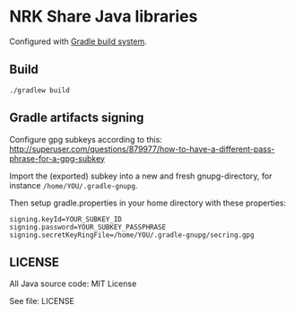 # NRK Share Java libraries

Configured with [Gradle build system](http://gradle.org/).

## Build

	./gradlew build


## Gradle artifacts signing

Configure gpg subkeys according to this:
<http://superuser.com/questions/879977/how-to-have-a-different-pass-phrase-for-a-gpg-subkey>

Import the (exported) subkey into a new and fresh gnupg-directory, for instance `/home/YOU/.gradle-gnupg`.

Then setup gradle.properties in your home directory with these properties:

	signing.keyId=YOUR_SUBKEY_ID
	signing.password=YOUR_SUBKEY_PASSPHRASE
	signing.secretKeyRingFile=/home/YOU/.gradle-gnupg/secring.gpg


## LICENSE

All Java source code: MIT License

See file: LICENSE
